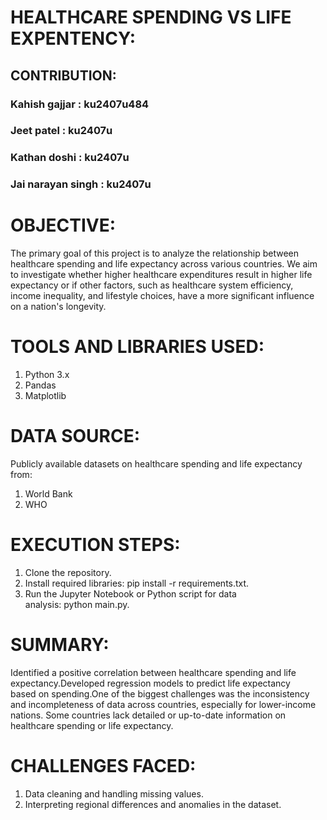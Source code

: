 # HEALTHCARE SPENDING VS LIFE EXPENTENCY:

## CONTRIBUTION:
### Kahish gajjar : ku2407u484
### Jeet patel : ku2407u
### Kathan doshi : ku2407u
### Jai narayan singh : ku2407u

# OBJECTIVE:
The primary goal of this project is to analyze the relationship between healthcare spending and life expectancy across various countries. We aim to investigate whether higher healthcare expenditures result in higher life expectancy or if other factors, such as healthcare system efficiency, income inequality, and lifestyle choices, have a more significant influence on a nation's longevity.

# TOOLS AND LIBRARIES USED:
1. Python 3.x
2. Pandas
3. Matplotlib

# DATA SOURCE:
Publicly available datasets on healthcare spending and life expectancy from:
1. World Bank
2. WHO

# EXECUTION STEPS:
1. Clone the repository.
2. Install required libraries: pip install -r requirements.txt.
3. Run the Jupyter Notebook or Python script for data analysis: python main.py.

# SUMMARY:
Identified a positive correlation between healthcare spending and life expectancy.Developed regression models to predict life expectancy based on spending.One of the biggest challenges was the inconsistency and incompleteness of data across countries, especially for lower-income nations. Some countries lack detailed or up-to-date information on healthcare spending or life expectancy.


# CHALLENGES FACED:
1. Data cleaning and handling missing values.
2. Interpreting regional differences and anomalies in the dataset.
